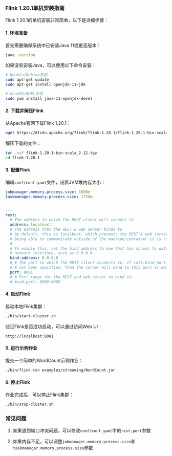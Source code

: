### Flink 1.20.1单机安装指南

Flink 1.20.1的单机安装非常简单，以下是详细步骤：

#### 1. 环境准备
首先需要确保系统中已安装Java 11或更高版本：
```bash
java -version
```
如果没有安装Java，可以使用以下命令安装：
```bash
# Ubuntu/Debian系统
sudo apt-get update
sudo apt-get install openjdk-11-jdk

# CentOS/RHEL系统
sudo yum install java-11-openjdk-devel
```

#### 2. 下载并解压Flink
从Apache官网下载Flink 1.20.1：
```bash
wget https://dlcdn.apache.org/flink/flink-1.20.1/flink-1.20.1-bin-scala_2.12.tgz
```
解压下载的文件：
```bash
tar -xzf flink-1.20.1-bin-scala_2.12.tgz
cd flink-1.20.1
```

#### 3. 配置Flink
编辑`conf/conf.yaml`文件，设置JVM堆内存大小：
```yaml
jobmanager.memory.process.size: 1600m
taskmanager.memory.process.size: 1728m


---
rest:
  # The address to which the REST client will connect to
  address: localhost
  # The address that the REST & web server binds to
  # By default, this is localhost, which prevents the REST & web server from
  # being able to communicate outside of the machine/container it is running on.
  #
  # To enable this, set the bind address to one that has access to outside-facing
  # network interface, such as 0.0.0.0.
  bind-address: 0.0.0.0
  # # The port to which the REST client connects to. If rest.bind-port has
  # # not been specified, then the server will bind to this port as well.
  port: 8081
  # # Port range for the REST and web server to bind to.
  # bind-port: 8080-8090

```

#### 4. 启动Flink
启动本地Flink集群：
```bash
./bin/start-cluster.sh
```
验证Flink是否成功启动，可以通过访问Web UI：
```
http://localhost:8081
```

#### 5. 运行示例作业
提交一个简单的WordCount示例作业：
```bash
./bin/flink run examples/streaming/WordCount.jar
```

#### 6. 停止Flink
作业完成后，可以停止Flink集群：
```bash
./bin/stop-cluster.sh
```

### 常见问题

1. 如果遇到端口冲突问题，可以修改`conf/conf.yaml`中的`rest.port`参数

2. 如果内存不足，可以调整`jobmanager.memory.process.size`和`taskmanager.memory.process.size`参数

